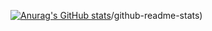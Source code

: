 [![Anurag's GitHub stats](https://github-readme-stats.vercel.app/api?username=sananirajabov)](https://github.com/anuraghazra&show_icons=true)/github-readme-stats)
